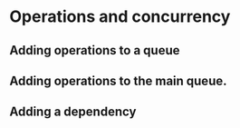 # Operations and concurrency

## Adding operations to a queue

## Adding operations to the main queue.

## Adding a dependency
